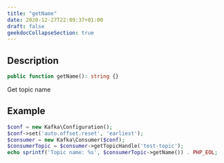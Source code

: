 ```yaml
---
title: "getName"
date: 2020-12-27T22:09:37+01:00
draft: false
geekdocCollapseSection: true
---
```

## Description
```php
public function getName(): string {}
```
Get topic name
## Example
```php
$conf = new Kafka\Configuration();
$conf->set('auto.offset.reset', 'earliest');
$consumer = new Kafka\Consumer($conf);
$consumerTopic = $consumer->getTopicHandle('test-topic');
echo sprintf('Topic name: %s', $consumerTopic->getName()) . PHP_EOL;
```